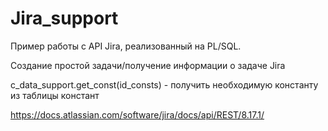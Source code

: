 # Jira_support

Пример работы с API Jira, реализованный на PL/SQL.

Создание простой задачи/получение информации о задаче Jira 

c_data_support.get_const(id_consts) - получить необходимую константу из таблицы констант

https://docs.atlassian.com/software/jira/docs/api/REST/8.17.1/
